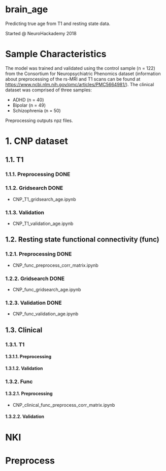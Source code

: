 # brain_age
Predicting true age from T1 and resting state data. 

Started @ NeuroHackademy 2018

# Sample Characteristics
The model was trained and validated using the control sample (n = 122) from the Consortium for Neuropsychiatric Phenomics dataset (information about preprocessing of the rs-MRI and T1 scans can be found at https://www.ncbi.nlm.nih.gov/pmc/articles/PMC5664981/). The clinical dataset was comprised of three samples:
  - ADHD (n = 40)
  - Bipolar (n = 49)
  - Schizophrenia (n = 50)

Preprocessing outputs npz files.


# 1. CNP dataset
## 1.1. T1
### 1.1.1. Preprocessing DONE

### 1.1.2. Gridsearch DONE 
* CNP_T1_gridsearch_age.ipynb

### 1.1.3. Validation
* CNP_T1_validation_age.ipynb



## 1.2. Resting state functional connectivity (func)
### 1.2.1. Preprocessing DONE
* CNP_func_preprocess_corr_matrix.ipynb

### 1.2.2. Gridsearch DONE
* CNP_func_gridsearch_age.ipynb

### 1.2.3. Validation DONE
* CNP_func_validation_age.ipynb



## 1.3. Clinical 


### 1.3.1. T1

#### 1.3.1.1. Preprocessing




#### 1.3.1.2. Validation



### 1.3.2. Func

#### 1.3.2.1. Preprocessing

* CNP_clinical_func_preprocess_corr_matrix.ipynb

#### 1.3.2.2. Validation


# NKI
# Preprocess 







